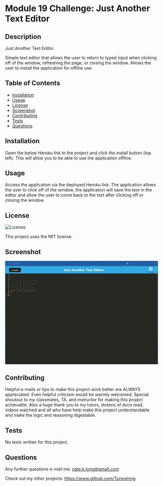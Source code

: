 # Module 19 Challenge: Just Another Text Editor

## Description

Just Another Text Editor.

Simple text editor that allows the user to return to typed input when clicking off of the window, refreshing the page, or closing the window. Allows the user to install the application for offline use.

## Table of Contents
- [Installation](#installation)
- [Usage](#usage)
- [License](#license)
- [Screenshot](#screenshot)
- [Contributing](#contributing)
- [Tests](#tests)
- [Questions](#questions)

## Installation

Open the below Heroku link to the project and click the install button (top left). This will allow you to be able to use the application offline.

## Usage

Access the application via the deployed Heroku link. The application allows the user to click off of the window, the application will save the text in the editor and allow the user to come back to the text after clicking off or closing the window.

## License

![License](https://img.shields.io/badge/License-MIT-brightgreen.svg)


This project uses the MIT license.

## Screenshot

![Screenshot](./assets/images/screenshot.png)


## Contributing

Helpful e-mails or tips to make this project work better are ALWAYS appreciated. Even helpful criticism would be warmly welcomed. Special shoutout to my classmates, TA, and instructor for making this project achievable. Also a huge thank you to my tutors, dozens of docs read, videos watched and all who have help make this project understandable and make the logic and reasoning digestable. 

## Tests

No tests written for this project.

## Questions

Any further questions e-mail me: nate.k.long@gmail.com

Check out my other projects: https://www.github.com/Tunestring